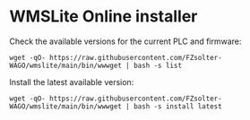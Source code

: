 # WMSLite Online installer

Check the available versions for the current PLC and firmware:
```
wget -qO- https://raw.githubusercontent.com/FZsolter-WAGO/wmslite/main/bin/wwwget | bash -s list
```
Install the latest available version:
```
wget -qO- https://raw.githubusercontent.com/FZsolter-WAGO/wmslite/main/bin/wwwget | bash -s install latest
```
